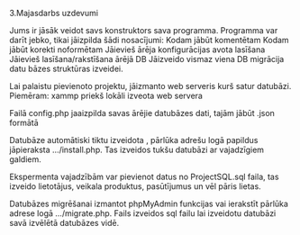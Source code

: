 3.Majasdarbs uzdevumi 

Jums ir jāsāk veidot savs konstruktors sava programma. Programma var darīt jebko, tikai jāizpilda šādi nosacījumi:
Kodam jābūt komentētam
Kodam jābūt korekti noformētam
Jāievieš ārēja konfigurācijas avota lasīšana
Jāievieš lasīšana/rakstīšana ārējā DB
Jāizveido vismaz viena DB migrācija datu bāzes struktūras izveidei.

Lai palaistu pievienoto projektu, jāizmanto web serveris kurš satur datubāzi. Piemēram: xammp priekš lokāli izveota web servera 

Failā config.php jaaizpilda savas ārējie datubāzes dati, tajām jābūt .json formātā 

Datubāze automātiski tiktu izveidota , pārlūka adrešu logā papildus jāpieraksta .../install.php. Tas izveidos tukšu datubāzi ar vajadzīgiem galdiem.

Ekspermenta vajadzībām var pievienot datus no ProjectSQL.sql faila, tas izveido lietotājus, veikala produktus, pasūtījumus un vēl pāris lietas.

Datubāzes migrēšanai izmantot phpMyAdmin funkcijas vai ierakstīt pārlūka adrese logā .../migrate.php. Fails izveidos sql failu lai izveidotu datubāzi savā izvēlētā datubāzes vidē.